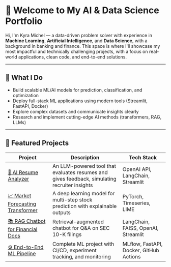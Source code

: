 # 👋 Welcome to My AI & Data Science Portfolio

Hi, I'm Kyra Michel — a data-driven problem solver with experience in **Machine Learning**, **Artificial Intelligence**, and **Data Science**, with a background in banking and finance. This space is where I'll showcase my most impactful and technically challenging projects, with a focus on real-world applications, clean code, and end-to-end solutions.

---

## 🧠 What I Do

- Build scalable ML/AI models for prediction, classification, and optimization
- Deploy full-stack ML applications using modern tools (Streamlit, FastAPI, Docker)
- Explore complex datasets and communicate insights clearly
- Research and implement cutting-edge AI methods (transformers, RAG, LLMs)

---

## 🚀 Featured Projects

| Project | Description | Tech Stack |
|--------|-------------|------------|
| [🧾 AI Resume Analyzer](./resume-analyzer) | An LLM-powered tool that evaluates resumes and gives feedback, simulating recruiter insights | OpenAI API, LangChain, Streamlit |
| [📈 Market Forecasting Transformer](./market-forecasting) | A deep learning model for multi-step stock prediction with explainable outputs | PyTorch, Timeseries, LIME |
| [📚 RAG Chatbot for Financial Docs](./finance-rag-chatbot) | Retrieval-augmented chatbot for Q&A on SEC 10-K filings | LangChain, FAISS, OpenAI, Streamlit |
| [⚙️ End-to-End ML Pipeline](./mlops-project) | Complete ML project with CI/CD, experiment tracking, and monitoring | MLflow, FastAPI, Docker, GitHub Actions |



